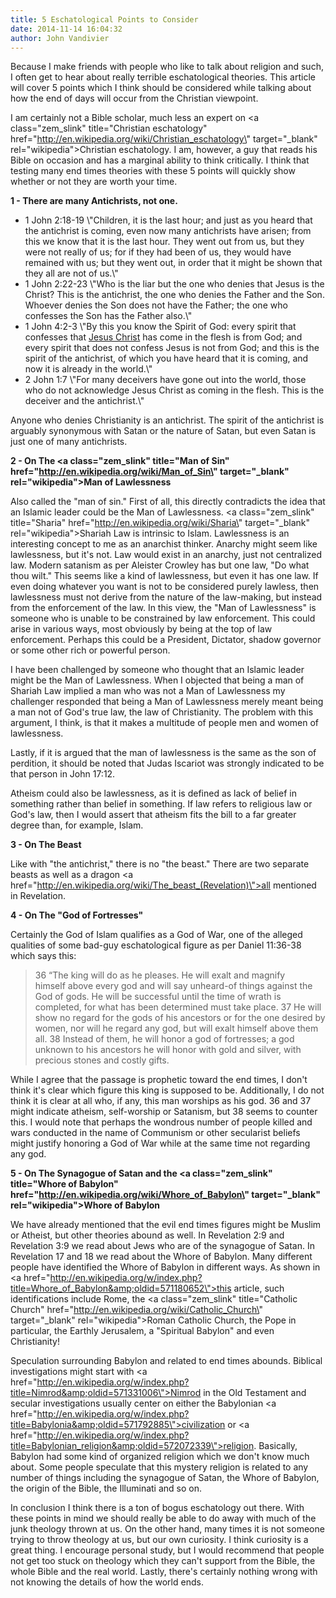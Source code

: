 ```yaml
---
title: 5 Eschatological Points to Consider
date: 2014-11-14 16:04:32
author: John Vandivier
---
```




Because I make friends with people who like to talk about religion and such, I often get to hear about really terrible eschatological theories. This article will cover 5 points which I think should be considered while talking about how the end of days will occur from the Christian viewpoint.

I am certainly not a Bible scholar, much less an expert on <a class=\"zem_slink\" title=\"Christian eschatology\" href=\"http://en.wikipedia.org/wiki/Christian_eschatology\" target=\"_blank\" rel=\"wikipedia\">Christian eschatology</a>. I am, however, a guy that reads his Bible on occasion and has a marginal ability to think critically. I think that testing many end times theories with these 5 points will quickly show whether or not they are worth your time.

<strong>1 - There are many Antichrists, not one.</strong>
<ul>
	<li>1 John 2:18-19 \"Children, it is the last hour; and just as you heard that the antichrist is coming, even now many antichrists have arisen; from this we know that it is the last hour. They went out from us, but they were not really of us; for if they had been of us, they would have remained with us; but they went out, in order that it might be shown that they all are not of us.\"</li>
	<li>1 John 2:22-23 \"Who is the liar but the one who denies that Jesus is the Christ? This is the antichrist, the one who denies the Father and the Son. Whoever denies the Son does not have the Father; the one who confesses the Son has the Father also.\"</li>
	<li>1 John 4:2-3 \"By this you know the Spirit of God: every spirit that confesses that <a class=\"zem_slink\" title=\"Jesus\" href=\"http://en.wikipedia.org/wiki/Jesus\" target=\"_blank\" rel=\"wikipedia\">Jesus Christ</a> has come in the flesh is from God; and every spirit that does not confess Jesus is not from God; and this is the spirit of the antichrist, of which you have heard that it is coming, and now it is already in the world.\"</li>
	<li>2 John 1:7 \"For many deceivers have gone out into the world, those who do not acknowledge Jesus Christ as coming in the flesh. This is the deceiver and the antichrist.\"</li>
</ul>
Anyone who denies Christianity is an antichrist. The spirit of the antichrist is arguably synonymous with Satan or the nature of Satan, but even Satan is just one of many antichrists.

<strong>2 - On The <a class=\"zem_slink\" title=\"Man of Sin\" href=\"http://en.wikipedia.org/wiki/Man_of_Sin\" target=\"_blank\" rel=\"wikipedia\">Man of Lawlessness</a></strong>

Also called the \"man of sin.\" First of all, this directly contradicts the idea that an Islamic leader could be the Man of Lawlessness. <a class=\"zem_slink\" title=\"Sharia\" href=\"http://en.wikipedia.org/wiki/Sharia\" target=\"_blank\" rel=\"wikipedia\">Shariah Law</a> is intrinsic to Islam. Lawlessness is an interesting concept to me as an anarchist thinker. Anarchy might seem like lawlessness, but it's not. Law would exist in an anarchy, just not centralized law. Modern satanism as per Aleister Crowley has but one law, \"Do what thou wilt.\" This seems like a kind of lawlessness, but even it has one law. If even doing whatever you want is not to be considered purely lawless, then lawlessness must not derive from the nature of the law-making, but instead from the enforcement of the law. In this view, the \"Man of Lawlessness\" is someone who is unable to be constrained by law enforcement. This could arise in various ways, most obviously by being at the top of law enforcement. Perhaps this could be a President, Dictator, shadow governor or some other rich or powerful person.

I have been challenged by someone who thought that an Islamic leader might be the Man of Lawlessness. When I objected that being a man of Shariah Law implied a man who was not a Man of Lawlessness my challenger responded that being a Man of Lawlessness merely meant being a man not of God's true law, the law of Christianity. The problem with this argument, I think, is that it makes a multitude of people men and women of lawlessness.

Lastly, if it is argued that the man of lawlessness is the same as the son of perdition, it should be noted that Judas Iscariot was strongly indicated to be that person in John 17:12.

Atheism could also be lawlessness, as it is defined as lack of belief in something rather than belief in something. If law refers to religious law or God's law, then I would assert that atheism fits the bill to a far greater degree than, for example, Islam.

<strong>3 - On The Beast</strong>

Like with \"the antichrist,\" there is no \"the beast.\" There are two separate beasts as well as a dragon <a href=\"http://en.wikipedia.org/wiki/The_beast_(Revelation)\">all mentioned in Revelation</a>.

<strong>4 - On The \"God of Fortresses\"</strong>

Certainly the God of Islam qualifies as a God of War, one of the alleged qualities of some bad-guy eschatological figure as per Daniel 11:36-38 which says this:
<blockquote>36 “The king will do as he pleases. He will exalt and magnify himself above every god and will say unheard-of things against the God of gods. He will be successful until the time of wrath is completed, for what has been determined must take place. 37 He will show no regard for the gods of his ancestors or for the one desired by women, nor will he regard any god, but will exalt himself above them all. 38 Instead of them, he will honor a god of fortresses; a god unknown to his ancestors he will honor with gold and silver, with precious stones and costly gifts.</blockquote>
While I agree that the passage is prophetic toward the end times, I don't think it's clear which figure this king is supposed to be. Additionally, I do not think it is clear at all who, if any, this man worships as his god. 36 and 37 might indicate atheism, self-worship or Satanism, but 38 seems to counter this. I would note that perhaps the wondrous number of people killed and wars conducted in the name of Communism or other secularist beliefs might justify honoring a God of War while at the same time not regarding any god.

<strong>5 - On The Synagogue of Satan and the <a class=\"zem_slink\" title=\"Whore of Babylon\" href=\"http://en.wikipedia.org/wiki/Whore_of_Babylon\" target=\"_blank\" rel=\"wikipedia\">Whore of Babylon</a></strong>

We have already mentioned that the evil end times figures might be Muslim or Atheist, but other theories abound as well. In Revelation 2:9 and Revelation 3:9 we read about Jews who are of the synagogue of Satan. In Revelation 17 and 18 we read about the Whore of Babylon. Many different people have identified the Whore of Babylon in different ways. As shown in <a href=\"http://en.wikipedia.org/w/index.php?title=Whore_of_Babylon&amp;oldid=571180652\">this article</a>, such identifications include Rome, the <a class=\"zem_slink\" title=\"Catholic Church\" href=\"http://en.wikipedia.org/wiki/Catholic_Church\" target=\"_blank\" rel=\"wikipedia\">Roman Catholic Church</a>, the Pope in particular, the Earthly Jerusalem, a \"Spiritual Babylon\" and even Christianity!

Speculation surrounding Babylon and related to end times abounds. Biblical investigations might start with <a href=\"http://en.wikipedia.org/w/index.php?title=Nimrod&amp;oldid=571331006\">Nimrod</a> in the Old Testament and secular investigations usually center on either the Babylonian <a href=\"http://en.wikipedia.org/w/index.php?title=Babylonia&amp;oldid=571792885\">civilization</a> or <a href=\"http://en.wikipedia.org/w/index.php?title=Babylonian_religion&amp;oldid=572072339\">religion</a>. Basically, Babylon had some kind of organized religion which we don't know much about. Some people speculate that this mystery religion is related to any number of things including the synagogue of Satan, the Whore of Babylon, the origin of the Bible, the Illuminati and so on.

In conclusion I think there is a ton of bogus eschatology out there. With these points in mind we should really be able to do away with much of the junk theology thrown at us. On the other hand, many times it is not someone trying to throw theology at us, but our own curiosity. I think curiosity is a great thing. I encourage personal study, but I would recommend that people not get too stuck on theology which they can't support from the Bible, the whole Bible and the real world. Lastly, there's certainly nothing wrong with not knowing the details of how the world ends.
